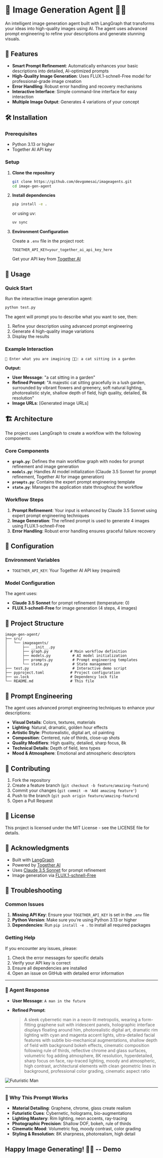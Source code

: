 # 💭 Image Generation Agent 🧠✨

An intelligent image generation agent built with LangGraph that transforms your ideas into high-quality images using AI. The agent uses advanced prompt engineering to refine your descriptions and generate stunning visuals.

## 🚀 Features

- **Smart Prompt Refinement**: Automatically enhances your basic descriptions into detailed, AI-optimized prompts
- **High-Quality Image Generation**: Uses FLUX.1-schnell-Free model for professional-grade image creation
- **Error Handling**: Robust error handling and recovery mechanisms
- **Interactive Interface**: Simple command-line interface for easy interaction
- **Multiple Image Output**: Generates 4 variations of your concept

## 🛠️ Installation

### Prerequisites

- Python 3.13 or higher
- Together AI API key

### Setup

1. **Clone the repository**
   ```bash
   git clone https://github.com/devgomesai/imageagents.git
   cd image-gen-agent
   ```

2. **Install dependencies**
   ```bash
   pip install -e .
   ```
   or using uv:
   ```bash
   uv sync
   ```

3. **Environment Configuration**
   
   Create a `.env` file in the project root:
   ```env
   TOGETHER_API_KEY=your_together_ai_api_key_here
   ```

   Get your API key from [Together AI](https://together.ai/)

## 🎯 Usage

### Quick Start

Run the interactive image generation agent:

```bash
python test.py
```

The agent will prompt you to describe what you want to see, then:
1. Refine your description using advanced prompt engineering
2. Generate 4 high-quality image variations
3. Display the results

### Example Interaction

```
💭 Enter what you are imagining 🧠✨: a cat sitting in a garden
```

**Output:**
- **User Message**: "a cat sitting in a garden"
- **Refined Prompt**: "A majestic cat sitting gracefully in a lush garden, surrounded by vibrant flowers and greenery, soft natural lighting, photorealistic style, shallow depth of field, high quality, detailed, 8k resolution"
- **Image URLs**: [Generated image URLs]

## 🏗️ Architecture

The project uses LangGraph to create a workflow with the following components:

### Core Components

- **`graph.py`**: Defines the main workflow graph with nodes for prompt refinement and image generation
- **`models.py`**: Handles AI model initialization (Claude 3.5 Sonnet for prompt refinement, Together AI for image generation)
- **`prompts.py`**: Contains the expert prompt engineering template
- **`state.py`**: Manages the application state throughout the workflow

### Workflow Steps

1. **Prompt Refinement**: Your input is enhanced by Claude 3.5 Sonnet using expert prompt engineering techniques
2. **Image Generation**: The refined prompt is used to generate 4 images using FLUX.1-schnell-Free
3. **Error Handling**: Robust error handling ensures graceful failure recovery

## 🔧 Configuration

### Environment Variables

- `TOGETHER_API_KEY`: Your Together AI API key (required)

### Model Configuration

The agent uses:
- **Claude 3.5 Sonnet** for prompt refinement (temperature: 0)
- **FLUX.1-schnell-Free** for image generation (4 steps, 4 images)

## 📁 Project Structure

```
image-gen-agent/
├── src/
│   └── imageagents/
│       ├── __init__.py
│       ├── graph.py          # Main workflow definition
│       ├── models.py          # AI model initialization
│       ├── prompts.py         # Prompt engineering templates
│       └── state.py           # State management
├── test.py                    # Interactive demo script
├── pyproject.toml            # Project configuration
├── uv.lock                   # Dependency lock file
└── README.md                 # This file
```

## 🎨 Prompt Engineering

The agent uses advanced prompt engineering techniques to enhance your descriptions:

- **Visual Details**: Colors, textures, materials
- **Lighting**: Natural, dramatic, golden hour effects
- **Artistic Style**: Photorealistic, digital art, oil painting
- **Composition**: Centered, rule of thirds, close-up shots
- **Quality Modifiers**: High quality, detailed, sharp focus, 8k
- **Technical Details**: Depth of field, lens types
- **Mood & Atmosphere**: Emotional and atmospheric descriptors

## 🤝 Contributing

1. Fork the repository
2. Create a feature branch (`git checkout -b feature/amazing-feature`)
3. Commit your changes (`git commit -m 'Add amazing feature'`)
4. Push to the branch (`git push origin feature/amazing-feature`)
5. Open a Pull Request

## 📄 License

This project is licensed under the MIT License - see the LICENSE file for details.

## 🙏 Acknowledgments

- Built with [LangGraph](https://github.com/langchain-ai/langgraph)
- Powered by [Together AI](https://together.ai/)
- Uses [Claude 3.5 Sonnet](https://www.anthropic.com/claude) for prompt refinement
- Image generation via [FLUX.1-schnell-Free](https://huggingface.co/black-forest-labs/FLUX.1-schnell-Free)

## 🐛 Troubleshooting

### Common Issues

1. **Missing API Key**: Ensure your `TOGETHER_API_KEY` is set in the `.env` file
2. **Python Version**: Make sure you're using Python 3.13 or higher
3. **Dependencies**: Run `pip install -e .` to install all required packages

### Getting Help

If you encounter any issues, please:
1. Check the error messages for specific details
2. Verify your API key is correct
3. Ensure all dependencies are installed
4. Open an issue on GitHub with detailed error information

---
### 🔄 Agent Response

- **User Message**: `A man in the future`

- **Refined Prompt**:

  > A sleek cybernetic man in a neon-lit metropolis, wearing a form-fitting graphene suit with iridescent panels, holographic interface displays floating around him, photorealistic digital art, dramatic rim lighting with cyan and magenta accent lights, ultra-detailed facial features with subtle bio-mechanical augmentations, shallow depth of field with background bokeh effects, cinematic composition following rule of thirds, reflective chrome and glass surfaces, volumetric fog adding atmosphere, 8K resolution, hyperdetailed, sharp focus on face, ray-traced lighting, moody and atmospheric, high contrast, architectural elements with clean geometric lines in background, professional color grading, cinematic aspect ratio

![Futuristic Man](https://api.together.ai/shrt/sMAlyOqpb0PlVJCX)

---

### 🧠 Why This Prompt Works

- **Material Detailing**: Graphene, chrome, glass create realism  
- **Futuristic Cues**: Cybernetic, holograms, bio-augmentations  
- **Lighting Mastery**: Rim lighting, neon accents, ray-tracing  
- **Photographic Precision**: Shallow DOF, bokeh, rule of thirds  
- **Cinematic Mood**: Volumetric fog, moody contrast, color grading  
- **Styling & Resolution**: 8K sharpness, photorealism, high detail

**Happy Image Generating! 🎨✨**
-- Demo
-- 
